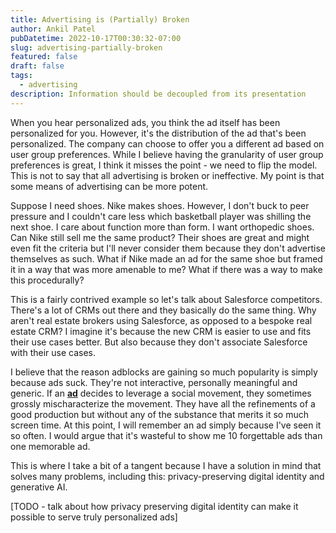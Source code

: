 ```yaml
---
title: Advertising is (Partially) Broken
author: Ankil Patel
pubDatetime: 2022-10-17T00:30:32-07:00
slug: advertising-partially-broken
featured: false
draft: false
tags:
  - advertising
description: Information should be decoupled from its presentation
---
```


When you hear personalized ads, you think the ad itself has been personalized for you. However, it's the distribution of the ad that's been personalized. The company can choose to offer you a different ad based on user group preferences. While I believe having the granularity of user group preferences is great, I think it misses the point - we need to flip the model. This is not to say that all advertising is broken or ineffective. My point is that some means of advertising can be more potent.

Suppose I need shoes. Nike makes shoes. However, I don't buck to peer pressure and I couldn't care less which basketball player was shilling the next shoe. I care about function more than form. I want orthopedic shoes. Can Nike still sell me the same product? Their shoes are great and might even fit the criteria but I'll never consider them because they don't advertise themselves as such. What if Nike made an ad for the same shoe but framed it in a way that was more amenable to me? What if there was a way to make this procedurally?

This is a fairly contrived example so let's talk about Salesforce competitors. There's a lot of CRMs out there and they basically do the same thing. Why aren't real estate brokers using Salesforce, as opposed to a bespoke real estate CRM? I imagine it's because the new CRM is easier to use and fits their use cases better. But also because they don't associate Salesforce with their use cases.

I believe that the reason adblocks are gaining so much popularity is simply because ads suck. They're not interactive, personally meaningful and generic. If an **[ad](https://youtu.be/uwvAgDCOdU4?t=117)** decides to leverage a social movement, they sometimes grossly mischaracterize the movement. They have all the refinements of a good production but without any of the substance that merits it so much screen time. At this point, I will remember an ad simply because I've seen it so often. I would argue that it's wasteful to show me 10 forgettable ads than one memorable ad.

This is where I take a bit of a tangent because I have a solution in mind that solves many problems, including this: privacy-preserving digital identity and generative AI.

[TODO - talk about how privacy preserving digital identity can make it possible to serve truly personalized ads]
